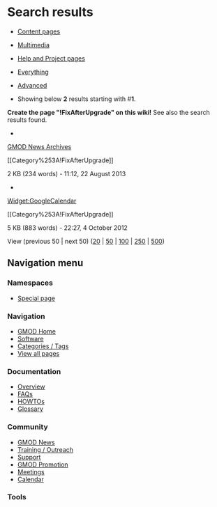 



<span id="top"></span>




# <span dir="auto">Search results</span>








- [Content
  pages](/mediawiki/index.php?title=Special:Search&search=%21FixAfterUpgrade&fulltext=Search&profile=default "Search in (Main)")
- [Multimedia](/mediawiki/index.php?title=Special:Search&search=%21FixAfterUpgrade&fulltext=Search&profile=images "Search for files")
- [Help and Project
  pages](/mediawiki/index.php?title=Special:Search&search=%21FixAfterUpgrade&fulltext=Search&profile=help "Search in GMOD, Help")
- [Everything](/mediawiki/index.php?title=Special:Search&search=%21FixAfterUpgrade&fulltext=Search&profile=all "Search all of content (including talk pages)")
- [Advanced](/mediawiki/index.php?title=Special:Search&search=%21FixAfterUpgrade&fulltext=Search&profile=advanced "Search in custom namespaces")


- Showing below **2** results starting with \#**1**.



**Create the page "!FixAfterUpgrade" on
this wiki!** See also the search results found.

- 

  [GMOD News Archives](/wiki/GMOD_News_Archives "GMOD News Archives")

  

  

  \[\[Category%253A\!<span class="searchmatch">FixAfterUpgrade</span>\]\]

  

  

  2 KB (234 words) - 11:12, 22 August 2013

  

- 

  [Widget:GoogleCalendar](/wiki/Widget:GoogleCalendar "Widget:GoogleCalendar")

  

  

  \[\[Category%253A\!<span class="searchmatch">FixAfterUpgrade</span>\]\]

  

  

  5 KB (883 words) - 22:27, 4 October 2012

  



View (previous 50 \| next 50) (<a
href="/mediawiki/index.php?title=Special:Search&amp;limit=20&amp;offset=0&amp;profile=default&amp;search=%21FixAfterUpgrade"
class="mw-numlink" title="Show 20 results per page">20</a> \| <a
href="/mediawiki/index.php?title=Special:Search&amp;limit=50&amp;offset=0&amp;profile=default&amp;search=%21FixAfterUpgrade"
class="mw-numlink" title="Show 50 results per page">50</a> \| <a
href="/mediawiki/index.php?title=Special:Search&amp;limit=100&amp;offset=0&amp;profile=default&amp;search=%21FixAfterUpgrade"
class="mw-numlink" title="Show 100 results per page">100</a> \| <a
href="/mediawiki/index.php?title=Special:Search&amp;limit=250&amp;offset=0&amp;profile=default&amp;search=%21FixAfterUpgrade"
class="mw-numlink" title="Show 250 results per page">250</a> \| <a
href="/mediawiki/index.php?title=Special:Search&amp;limit=500&amp;offset=0&amp;profile=default&amp;search=%21FixAfterUpgrade"
class="mw-numlink" title="Show 500 results per page">500</a>)








## Navigation menu



### Namespaces

- <span id="ca-nstab-special">[Special
  page](/wiki/Special%253ASearch/!FixAfterUpgrade "This is a special page, you cannot edit the page itself")</span>






### Navigation



- <span id="n-GMOD-Home">[GMOD Home](/wiki/Main_Page)</span>
- <span id="n-Software">[Software](/wiki/GMOD_Components)</span>
- <span id="n-Categories-.2F-Tags">[Categories /
  Tags](/wiki/Categories)</span>
- <span id="n-View-all-pages">[View all
  pages](/wiki/Special:AllPages)</span>




### Documentation



- <span id="n-Overview">[Overview](/wiki/Overview)</span>
- <span id="n-FAQs">[FAQs](/wiki/Category%253AFAQ)</span>
- <span id="n-HOWTOs">[HOWTOs](/wiki/Category%253AHOWTO)</span>
- <span id="n-Glossary">[Glossary](/wiki/Glossary)</span>




### Community



- <span id="n-GMOD-News">[GMOD News](/wiki/GMOD_News)</span>
- <span id="n-Training-.2F-Outreach">[Training /
  Outreach](/wiki/Training_and_Outreach)</span>
- <span id="n-Support">[Support](/wiki/Support)</span>
- <span id="n-GMOD-Promotion">[GMOD
  Promotion](/wiki/GMOD_Promotion)</span>
- <span id="n-Meetings">[Meetings](/wiki/Meetings)</span>
- <span id="n-Calendar">[Calendar](/wiki/Calendar)</span>




### Tools












<!-- -->




